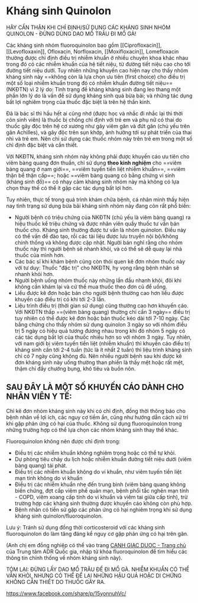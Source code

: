 # Kháng sinh Quinolon

HÃY CẨN THẬN KHI CHỈ ĐỊNH/SỬ DỤNG CÁC KHÁNG SINH NHÓM QUINOLON - ĐỪNG DÙNG DAO MỔ TRÂU ĐI MỔ GÀ!

Các kháng sinh nhóm fluoroquinolon bao gồm [[Ciprofloxacin]], [[Levofloxaxin]], Ofloxacin, Norfloxacin, [[Moxifloxacin]], Lomefloxacin thường được chỉ định điều trị nhiễm khuẩn ở nhiều chuyên khoa khác nhau trong đó có các nhiễm khuẩn của hệ tiết niệu, từ đường tiết niệu cao cho tới đường tiết niệu dưới. Tuy nhiên những khuyến cao hiện nay cho thấy nhóm kháng sinh này ==không còn là lựa chọn ưu tiên (first choice) cho điều trị một số loại nhiễm khuẩn trong đó có nhiễm khuẩn đường tiết niệu== (NKĐTN) vì 2 lý do: Tình trạng đề kháng kháng sinh đang leo thang một phần lớn lý do là vấn đề sử dụng kháng sinh quá bừa bãi; và những tác dụng bất lợi nghiêm trọng của thuốc đặc biệt là trên hệ thần kinh.

Đã là bác sĩ thì hầu hết ai cũng nhớ (được học và nhắc đi nhắc lại thì thời còn sinh viên) là thuốc bị chống chỉ định với trẻ em và phụ nữ có thai do thuốc gây độc trên hệ cơ xương như gây viêm gân và đứt gân (chủ yếu trên gân Achilles), và gây độc trên sụn khớp, ảnh hưởng tới sự phát triển của thai nhi và trẻ em. Nên chỉ sử dụng các thuốc nhóm này trên trẻ em trong một số chỉ định đặc biệt và cần thiết.

Với NKĐTN, kháng sinh nhóm này không phải được khuyến cáo ưu tiên cho viêm bàng quang đơn thuần, chỉ sử dụng **theo kinh nghiệm** cho ==viêm bàng quang ở nam giới==, ==viêm tuyến tiền liệt nhiễm khuẩn==, ==viêm thận bể thận cấp==; hoặc ==viêm bàng quang có bằng chứng vi sinh (kháng sinh đồ)== có nhạy cảm kháng sinh nhóm này mà không có lựa chọn thay thế có thể ít gặp các tác dụng bất lợi hơn.

Tuy nhiên, thực tế trong quá trình khám chữa bệnh, cá nhân mình thấy hiện nay tình trạng sử dụng bừa bãi kháng sinh nhóm này đang còn rất phổ biến:
- Người bệnh có triệu chứng của NKĐTN (chủ yếu là viêm bàng quang) ra hiệu thuốc kể triệu chứng và được nhân viên quầy thuốc tư vấn bán thuốc cho. Kháng sinh thường được tư vấn là nhóm quinolon. Điều này có thể vấn đề đào tạo, rồi các tài liệu được lưu truyền nội bộ/không chính thống và không được cập nhật. Người bán nghĩ rằng cho nhóm thuốc này thì người bệnh sẽ nhanh khỏi, và có thể sẽ dễ quay lại nhà thuốc của mình hơn.
- Các bác sĩ khi khám bệnh cũng còn thói quen kê đơn nhóm thuốc này với tư duy: Thuốc "đặc trị" cho NKĐTN, hy vọng rằng bệnh nhân sẽ nhanh khỏi hơn.
- Người bệnh uống nhóm thuốc này những lần đầu nhanh khỏi, đôi khi không cần khám lại và cứ thế mua thuốc theo đơn cũ để uống.
- Liều được kê đơn hoặc bán cho người bệnh thường cao hơn liều được khuyến cáo điều trị có khi tới 2-3 lần.
- Liệu trình điều trị (thời gian sử dụng) cũng thường cao hơn khuyến cáo. Với NKĐTN thấp ==(viêm bàng quang) thường chỉ cần 3 ngày== điều trị tuy nhiên có thể được kê đơn hoặc bán thuốc kéo dài tới 7-10 ngày. Các bằng chứng cho thấy nhóm sử dụng quinolon 3 ngày so với nhóm điều trị 5 ngày có hiệu quả tương đương nhau trong khi đó nhóm 5 ngày có các tác dụng bất lợi của thuốc nhiều hơn so với nhóm 3 ngày. Tuy nhiên, với nam giới bị viêm tuyến tiền liệt (nhiễm khuẩn) thì khuyến cáo điều trị kháng sinh cần tới 2-4 tuần (tức là ít nhất 2 tuần) thì liệu trình kháng sinh chỉ có 7 ngày cũng không đủ.
Nên nhiều người bệnh sau khi được kê đơn kháng sinh này uống thường than phiền là thấy mệt hoặc rất mệt, thậm chí đầy chướng bụng, khó tiêu và buồn nôn.

## SAU ĐÂY LÀ MỘT SỐ KHUYẾN CÁO DÀNH CHO NHÂN VIÊN Y TẾ:

Chỉ kê đơn nhóm kháng sinh này khi có chỉ định, đồng thời thông báo cho bệnh nhân về lợi ích, các nguy cơ tiềm ẩn, cũng như hướng dẫn cách xử trí khi gặp phản ứng có hại của thuốc. Không sử dụng fluoroquinolon trong những trường hợp có thể lựa chọn các nhóm kháng sinh thay thế khác. 

Fluoroquinolon không nên được chỉ định trong:
+ Điều trị các nhiễm khuẩn không nghiêm trọng hoặc có thể tự khỏi.
+ Dự phòng tiêu chảy du lịch hoặc nhiễm khuẩn đường tiết niệu dưới (viêm bàng quang) tái phát.
+ Điều trị các nhiễm khuẩn không do vi khuẩn, như viêm tuyến tiền liệt mạn tính không do vi khuẩn
+ Điều trị các nhiễm khuẩn nhẹ đến trung bình (viêm bàng quang không biến chứng, đợt cấp viêm phế quản mạn, bệnh phổi tắc nghẽn mạn tính - COPD, viêm xoang cấp tính do vi khuẩn và viêm tai giữa cấp tính), trừ trường hợp các kháng sinh thường được khuyến cáo không còn phù hợp.
+ Bệnh nhân có tiền sử gặp các phản ứng có hại nghiêm trọng khi sử dụng kháng sinh quinolon/fluoroquinolon.

Lưu ý: Tránh sử dụng đồng thời corticosteroid với các kháng sinh fluoroquinolon do làm tăng đáng kể nguy cơ gặp phản ứng có hại trên gân.

(Anh chị em đồng nghiệp có thể vào trang [CANH GIAC DUOC - Trang chủ](https://canhgiacduoc.org.vn/) của Trung tâm ADR Quốc gia, nhập từ khóa fluoroquinolon để tìm hiểu các thông tin chính thống về nhóm kháng sinh này).

TÓM LẠI: ĐỪNG LẤY DAO MỔ TRÂU ĐỂ ĐI MỔ GÀ. NHIỄM KHUẨN CÓ THỂ VẪN KHỎI, NHƯNG CÓ THỂ ĐỂ LẠI NHỮNG HẬU QUẢ HOẶC DI CHỨNG KHÔNG CẦN THIẾT DO THUỐC GÂY RA.

https://www.facebook.com/share/p/15yonnuhVc/


